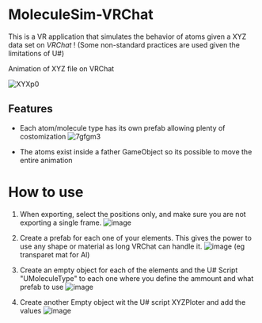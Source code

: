 # MoleculeSim-VRChat

This is a VR application that simulates the behavior of atoms given a XYZ data set on *VRChat* ! 
(Some non-standard practices are used given the limitations of U#)

 Animation of XYZ file on VRChat
 
 ![XYXp0](https://user-images.githubusercontent.com/8094167/234337101-c6c4f972-af58-4fb5-8656-60316293c7f6.gif)



## Features

* Each atom/molecule type has its own prefab allowing plenty of costomization
![7gfgm3](https://user-images.githubusercontent.com/8094167/228888337-70e9f02d-6512-468a-9d6c-fa20d1f3cab1.gif)

* The atoms exist inside a father GameObject so its possible to move the entire animation

 



# How to use 

1. When exporting, select the positions only, and make sure you are not exporting a single frame.
![image](https://user-images.githubusercontent.com/8094167/234338878-461c43fd-184c-4cca-895b-b6ca089bc8f4.png)

2. Create a prefab for each one of your elements. This gives the power to use any shape or material as long VRChat can handle it. 
![image](https://user-images.githubusercontent.com/8094167/234347240-7c70eae1-9fc2-4cd0-b964-f9e7617f22e2.png)
(eg transparet mat for Al) 

3. Create an empty object for each of the elements and the U# Script "UMoleculeType" to each one where you define the ammount and what prefab to use 
![image](https://user-images.githubusercontent.com/8094167/234368925-6d517ef3-17ec-4b9e-8e1f-6b3fe72094b0.png)

4. Create another Empty object wit the U# script XYZPloter and add the values
![image](https://user-images.githubusercontent.com/8094167/234369359-92439637-df98-4db2-abd1-6c907723bbcb.png)


